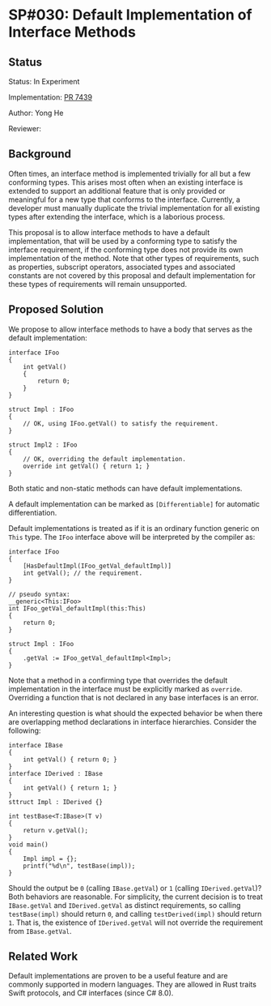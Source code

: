 # SP#030: Default Implementation of Interface Methods

## Status

Status: In Experiment

Implementation: [PR 7439](https://github.com/shader-slang/slang/pull/7439)

Author: Yong He

Reviewer: 

## Background

Often times, an interface method is implemented trivially for all but a few conforming types. This arises most often when an existing interface
is extended to support an additional feature that is only provided or meaningful for a new type that conforms to the interface. Currently, a
developer must manually duplicate the trivial implementation for all existing types after extending the interface, which is a laborious process.

This proposal is to allow interface methods to have a default implementation, that will be used by a conforming type to satisfy the interface
requirement, if the conforming type does not provide its own implementation of the method. Note that other types of requirements, such as properties, subscript operators, associated types and associated constants are not covered by this proposal and default implementation for these types of requirements will remain unsupported.

## Proposed Solution

We propose to allow interface methods to have a body that serves as the default implementation:

```slang
interface IFoo
{
    int getVal()
    {
        return 0;
    }
}

struct Impl : IFoo
{
    // OK, using IFoo.getVal() to satisfy the requirement.
}

struct Impl2 : IFoo
{
    // OK, overriding the default implementation.
    override int getVal() { return 1; }
}
```

Both static and non-static methods can have default implementations.

A default implementation can be marked as `[Differentiable]` for automatic differentiation.

Default implementations is treated as if it is an ordinary function generic on `This` type. The `IFoo` interface above will
be interpreted by the compiler as:

```slang
interface IFoo
{
    [HasDefaultImpl(IFoo_getVal_defaultImpl)]
    int getVal(); // the requirement.
}

// pseudo syntax:
__generic<This:IFoo>
int IFoo_getVal_defaultImpl(this:This)
{
    return 0;    
}

struct Impl : IFoo
{
    .getVal := IFoo_getVal_defaultImpl<Impl>;
}
```

Note that a method in a confirming type that overrides the default implementation in the interface must be explicitly marked as `override`. Overriding a function that is not declared in any base interfaces is an error.

An interesting question is what should the expected behavior be when there are overlapping method declarations in interface hierarchies. Consider the following:

```slang
interface IBase
{
    int getVal() { return 0; }
}
interface IDerived : IBase
{
    int getVal() { return 1; }
}
sttruct Impl : IDerived {}

int testBase<T:IBase>(T v)
{
    return v.getVal();
}
void main()
{
    Impl impl = {};
    printf("%d\n", testBase(impl));
}
```

Should the output be `0` (calling `IBase.getVal`) or `1` (calling `IDerived.getVal`)? Both behaviors are reasonable.
For simplicity, the current decision is to treat `IBase.getVal` and
`IDerived.getVal` as distinct requirements, so calling `testBase(impl)` should return `0`, and calling `testDerived(impl)` should return `1`.
That is, the existence of `IDerived.getVal` will not override the requirement from `IBase.getVal`.

## Related Work

Default implementations are proven to be a useful feature and are commonly supported in modern languages. They are allowed in Rust traits Swift protocols, and C# interfaces (since C# 8.0).
